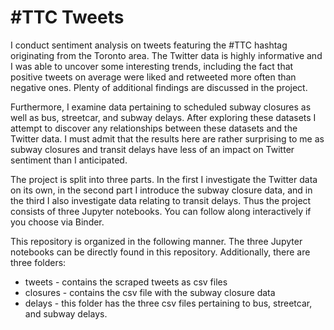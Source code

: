 # #TTC Tweets
I conduct sentiment analysis on tweets featuring the #TTC hashtag originating from the Toronto area. The Twitter data is highly informative and I was able to uncover some interesting trends, including the fact that positive tweets on average were liked and retweeted more often than negative ones. Plenty of additional findings are discussed in the project.

Furthermore, I examine data pertaining to scheduled subway closures as well as bus, streetcar, and subway delays. After exploring these datasets I attempt to discover any relationships between these datasets and the Twitter data. I must admit that the results here are rather surprising to me as subway closures and transit delays have less of an impact on Twitter sentiment than I anticipated.

The project is split into three parts. In the first I investigate the Twitter data on its own, in the second part I introduce the subway closure data, and in the third I also investigate data relating to transit delays. Thus the project consists of three Jupyter notebooks. You can follow along interactively if you choose via Binder.

This repository is organized in the following manner. The three Jupyter notebooks can be directly found in this repository. Additionally, there are three folders:

* tweets - contains the scraped tweets as csv files
* closures - contains the csv file with the subway closure data
* delays - this folder has the three csv files pertaining to bus, streetcar, and subway delays.
